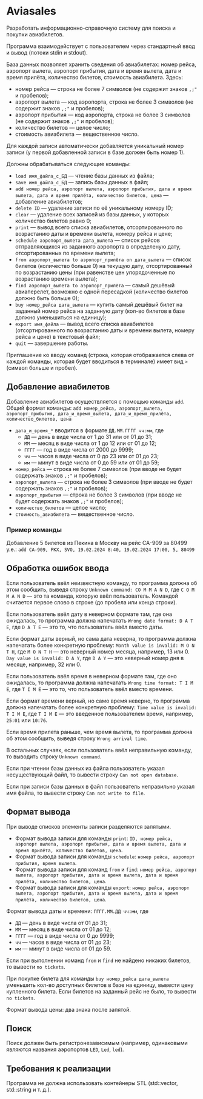 # Aviasales

Разработать информационно-справочную систему для поиска и покупки авиабилетов. 

Программа взаимодействует с пользователем через стандартный ввод и вывод (потоки stdin и stdout).

База данных позволяет хранить сведения об авиабилетах: номер рейса, аэропорт вылета, аэропорт прибытия, дата и время вылета, дата и время прилёта, количество билетов, стоимость авиабилета. 
Здесь:
* номер рейса — строка не более 7 символов (не содержит знаков `,;"` и пробелов);
* аэропорт вылета — код аэропорта, строка не более 3 символов (не содержит знаков `,;"` и пробелов);
* аэропорт прибытия — код аэропорта, строка не более 3 символов (не содержит знаков `,;"` и пробелов);
* количество билетов — целое число;
* стоимость авиабилета — вещественное число. 

Для каждой записи автоматически добавляется уникальный номер записи (у первой добавленной записи в базе должен быть номер 1).

Должны обрабатываться следующие команды:
* `load имя_файла_с_БД` — чтение базы данных из файла;
* `save имя_файла_с_БД` — запись базы данных в файл;
* `add номер рейса, аэропорт вылета, аэропорт прибытия, дата и время вылета, дата и время прилёта, количество билетов, цена` — добавление авиабилетов;
* `delete ID` — удаление записи по её уникальному номеру ID;
* `clear` — удаление всех записей из базы данных, у которых количество билетов равно 0;
* `print` — вывод всего списка авиабилетов, отсортированного по возрастанию даты и времени вылета, номеру рейса и цене;
* `schedule аэропорт_вылета дата_вылета` — список рейсов отправляющихся из заданного аэропорта в определеную дату, отсортированных по времени вылета;
* `from аэропорт_вылета to аэропорт_прилёта on дата_вылета` — список билетов (количество больше 0) на текущую дату, отсортированный по возрастанию цены (при равенстве цен упорядоченные по возрастанию времени вылета);
* `find аэропорт_вылета to аэропорт_прилёта` — самый дешёвый авиаперелет, возможно с одной пересадкой (количество билетов должно быть больше 0);
* `buy номер_рейса дата_вылета` — купить самый дешёвый билет на заданный номер рейса на заданную дату (кол-во билетов в базе должно уменьшиться на единицу);
* `export имя_файла` — вывод всего списка авиабилетов (отсортированного по возрастанию даты и времени вылета, номеру рейса и цене) в текстовый файл;
* `quit` — завершение работы.

Приглашение ко вводу команд (строка, которая отображается слева от каждой команды, которая будет вводиться в терминале) имеет вид `> ` (символ больше и пробел).

## Добавление авиабилетов
Добавление авиабилетов осуществляется с помощью команды `add`. Общий формат команды: 
```add номер_рейса, аэропорт_вылета, аэропорт_прибытия, дата_и_время_вылета, дата_и_время_прилёта, количество_билетов, цена```
* `дата_и_время_*` вводится в формате `ДД.ММ.ГГГГ чч:мм`, где 
  - `ДД` — день в виде числа от 1 до 31 или от 01 до 31;
  - `MM` — месяц в виде числа от 1 до 12 или от 01 до 12;
  - `ГГГГ` — год в виде числа от 2000 до 9999;
  - `чч` — часов в виде числа от 0 до 23 или от 01 до 23;
  - `мм` — минут в виде числа от 0 до 59 или от 01 до 59;
* `номер_рейса` — строка не более 7 символов (при вводе не будет содержать знаков `,;"` и пробелов);
* `аэропорт_вылета` — строка не более 3 символов (при вводе не будет содержать знаков `,;"` и пробелов);
* `аэропорт_прибытия` — строка не более 3 символов (при вводе не будет содержать знаков `,;"` и пробелов);
* `количество_билетов` — целое число;
* `стоимость_авиабилета` — вещественное число. 

### Пример команды
Добавление 5 билетов из Пекина в Москву на рейс CA-909 за 80499 у.е.:
```add CA-909, PKX, SVO, 19.02.2024 8:40, 19.02.2024 17:00, 5, 80499```


## Обработка ошибок ввода
Если пользователь ввёл неизвестную команду, то программа должна об этом сообщить, выведя строку `Unknown command: CO M M A N D`, где `C O M M A N D` — это та команда, которую ввёл пользователь. Командой считается первое слово в строке (до пробела или конца строки).

Если пользователь ввёл дату в неверном формате там, где она ожидалась, то программа должна напечатать `Wrong date format: D A T E`, где `D A T E` — это то, что пользователь ввёл вместо даты.

Если формат даты верный, но сама дата неверна, то программа должна напечатать более конкретную проблему: `Month value is invalid: M O N T H`, где `M O N T H` — это неверный номер месяца, например, 13 или 0. `Day value is invalid: D A Y`, где `D A Y` — это неверный номер дня в месяце, например, 32 или 0.

Если пользователь ввёл время в неверном формате там, где оно ожидалась, то программа должна напечатать `Wrong time format: T I M E`, где `T I M E` — это то, что пользователь ввёл вместо времени.

Если формат времени верный, но само время неверно, то программа должна напечатать более конкретную проблему: `Time value is invalid: T I M E`, где `T I M E` — это введенное пользователем время, например, `25:01` или `10:76`.

Если время прилета раньше, чем время вылета, то программа должна об этом сообщить, выведя строку `Wrong arrival time`.

В остальных случаях, если пользователь ввёл неправильную команду, то выводить строку `Unknown command`. 

Если при чтении базы данных из файла пользователь указал несуществующий файл, то вывести строку `Can not open database`.

Если при записи базы данных в файл пользователь неправильно указал имя файла, то вывести строку `Can not write to file`.

## Формат вывода
При выводе списков элементы записи разделяются запятыми. 
* Формат вывода записи для команды `print`: `ID, номер рейса, аэропорт вылета, аэропорт прибытия, дата и время вылета, дата и время прилёта, количество билетов, цена`.
* Формат вывода записи для команды `schedule`: `номер рейса, аэропорт прибытия, время вылета`.
* Формат вывода записи для команд `from` и `find`: `номер рейса, аэропорт вылета, аэропорт прибытия, дата и время вылета, дата и время прилёта, количество билетов, цена`.
* Формат вывода записи для команды `export`: `номер рейса, аэропорт вылета, аэропорт прибытия, дата и время вылета, дата и время прилёта, количество билетов, цена`.

Формат вывода даты и времени: `ГГГГ.ММ.ДД чч:мм`, где 
* `ДД` — день в виде числа от 01 до 31;
* `MM` — месяц в виде числа от 01 до 12;
* `ГГГГ` — год в виде числа от 0 до 9999;
* `чч` — часов в виде числа от 01 до 23;
* `мм` — минут в виде числа от 01 до 59.

Если при выполнении команд `from` и `find` не найдено никаких билетов, то вывести `no tickets`.

При покупке билета для команды `buy номер_рейса дата_вылета` уменьшить кол-во доступных билетов в базе на единицу, вывести цену купленного билета. Если билетов на заданный рейс не было, то вывести `no tickets`.

Формат вывода цены: два знака после запятой.

## Поиск
Поиск должен быть регистронезависимым (например, одинаковыми являются названия аэропортов `LED`, `Led`, `led`).

## Требования к реализации
Программа не должна использовать контейнеры STL (std::vector, std::string и т. д.). 
